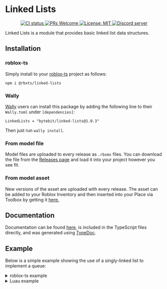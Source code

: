 # Linked Lists
<p align="center">
  <a href="https://github.com/Bytebit-Org/roblox-LinkedLists/actions">
      <img src="https://github.com/Bytebit-Org/roblox-LinkedLists/workflows/CI/badge.svg" alt="CI status" />
  </a>
  <a href="http://makeapullrequest.com">
    <img src="https://img.shields.io/badge/PRs-welcome-blue.svg" alt="PRs Welcome" />
  </a>
  <a href="https://opensource.org/licenses/MIT">
    <img src="https://img.shields.io/badge/License-MIT-blue.svg" alt="License: MIT" />
  </a>
  <a href="https://discord.gg/QEz3v8y">
    <img src="https://img.shields.io/badge/discord-join-7289DA.svg?logo=discord&longCache=true&style=flat" alt="Discord server" />
  </a>
</p>

Linked Lists is a module that provides basic linked list data structures.

## Installation
### roblox-ts
Simply install to your [roblox-ts](https://roblox-ts.com/) project as follows:
```
npm i @rbxts/linked-lists
```

### Wally
[Wally](https://github.com/UpliftGames/wally/) users can install this package by adding the following line to their `Wally.toml` under `[dependencies]`:
```
LinkedLists = "bytebit/linked-lists@1.0.3"
```

Then just run `wally install`.

### From model file
Model files are uploaded to every release as `.rbxmx` files. You can download the file from the [Releases page](https://github.com/Bytebit-Org/roblox-LinkedLists/releases) and load it into your project however you see fit.

### From model asset
New versions of the asset are uploaded with every release. The asset can be added to your Roblox Inventory and then inserted into your Place via Toolbox by getting it [here.](https://www.roblox.com/library/9171119495/Linked-Lists-Package)

## Documentation
Documentation can be found [here](https://github.com/Bytebit-Org/roblox-LinkedLists/tree/master/docs), is included in the TypeScript files directly, and was generated using [TypeDoc](https://typedoc.org/).

## Example
Below is a simple example showing the use of a singly-linked list to implement a queue:

<details>
  <summary>roblox-ts example</summary>

  ```ts
  import { SinglyLinkedList } from "@rbxts/linked-lists";

  export class Queue {
    private readonly linkedList = new SinglyLinkedList<defined>();

    public push(value: defined) {
      this.linkedList.pushToTail(value);
    }

    public pop() {
      return this.linkedList.popHeadValue();
    }
  }
  ```
</details>

<details>
  <summary>Luau example</summary>

  ```lua
  local SinglyLinkedList = require(path.to.modules["linked-lists"]).SinglyLinkedList

  local Queue = {}
  Queue.__index = Queue

  function new()
    local self = {}
    setmetatable(self, Queue)

    self.linkedList = SinglyLinkedList.new()

    return self
  end

  function Queue:push(value)
    self.linkedList:pushToTail(value)
  end

  function Queue:pop()
    return self.linkedList:popHeadValue()
  end

  return {
    new = new
  }
  ```
</details>